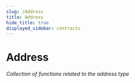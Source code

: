 ```yaml
---
slug: /Address
title: Address
hide_title: true
displayed_sidebar: contracts
---
```

# Address







*Collection of functions related to the address type*


